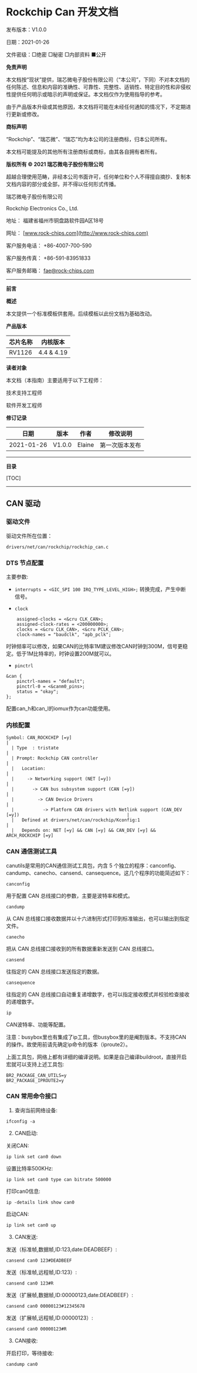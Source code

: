 # Rockchip Can 开发文档

发布版本：V1.0.0

日期：2021-01-26

文件密级：□绝密   □秘密   □内部资料   ■公开

**免责声明**

本文档按“现状”提供，瑞芯微电子股份有限公司（“本公司”，下同）不对本文档的任何陈述、信息和内容的准确性、可靠性、完整性、适销性、特定目的性和非侵权性提供任何明示或暗示的声明或保证。本文档仅作为使用指导的参考。

由于产品版本升级或其他原因，本文档将可能在未经任何通知的情况下，不定期进行更新或修改。

**商标声明**

“Rockchip”、“瑞芯微”、“瑞芯”均为本公司的注册商标，归本公司所有。

本文档可能提及的其他所有注册商标或商标，由其各自拥有者所有。

**版权所有 © 2021 瑞芯微电子股份有限公司**

超越合理使用范畴，非经本公司书面许可，任何单位和个人不得擅自摘抄、复制本文档内容的部分或全部，并不得以任何形式传播。

瑞芯微电子股份有限公司

Rockchip Electronics Co., Ltd.

地址：     福建省福州市铜盘路软件园A区18号

网址：     [www.rock-chips.com](http://www.rock-chips.com)

客户服务电话： +86-4007-700-590

客户服务传真： +86-591-83951833

客户服务邮箱： [fae@rock-chips.com](mailto:fae@rock-chips.com)

---

**前言**

**概述**

本文提供一个标准模板供套用。后续模板以此份文档为基础改动。

**产品版本**

| **芯片名称** | **内核版本** |
| -------- | -------- |
| RV1126   | 4.4 & 4.19      |

**读者对象**

本文档（本指南）主要适用于以下工程师：

技术支持工程师

软件开发工程师

**修订记录**

| **日期**     | **版本** | **作者** | **修改说明**    |
| ---------- | -------- | ------ | --------------      |
| 2021-01-26 | V1.0.0   | Elaine | 第一次版本发布      |

---

**目录**

[TOC]

---

## CAN 驱动

### 驱动文件

驱动文件所在位置：

`drivers/net/can/rockchip/rockchip_can.c`

### DTS 节点配置

主要参数:

- `interrupts = <GIC_SPI 100 IRQ_TYPE_LEVEL_HIGH>;`
  转换完成，产生中断信号。

- `clock`

```
	assigned-clocks = <&cru CLK_CAN>;
	assigned-clock-rates = <200000000>;
	clocks = <&cru CLK_CAN>, <&cru PCLK_CAN>;
	clock-names = "baudclk", "apb_pclk";
```

  时钟频率可以修改，如果CAN的比特率1M建议修改CAN时钟到300M，信号更稳定。低于1M比特率的，时钟设置200M就可以。

- `pinctrl`

```
&can {
	pinctrl-names = "default";
	pinctrl-0 = <&canm0_pins>;
	status = "okay";
};
```

  配置can_h和can_l的iomux作为can功能使用。

### 内核配置

```
Symbol: CAN_ROCKCHIP [=y]                                                                                     |
  | Type  : tristate                                                                                              |
  | Prompt: Rockchip CAN controller                                                                               |
  |   Location:                                                                                                   |
  |     -> Networking support (NET [=y])                                                                          |
  |       -> CAN bus subsystem support (CAN [=y])                                                                 |
  |         -> CAN Device Drivers                                                                                 |
  |           -> Platform CAN drivers with Netlink support (CAN_DEV [=y])                                         |
  |   Defined at drivers/net/can/rockchip/Kconfig:1                                                               |
  |   Depends on: NET [=y] && CAN [=y] && CAN_DEV [=y] && ARCH_ROCKCHIP [=y]
```

### CAN 通信测试工具

canutils是常用的CAN通信测试工具包，内含 5 个独立的程序：canconfig、candump、canecho、cansend、cansequence。这几个程序的功能简述如下：

`canconfig`

用于配置 CAN 总线接口的参数，主要是波特率和模式。

`candump`

从 CAN 总线接口接收数据并以十六进制形式打印到标准输出，也可以输出到指定文件。

`canecho`

把从 CAN 总线接口接收到的所有数据重新发送到 CAN 总线接口。

`cansend`

往指定的 CAN 总线接口发送指定的数据。

`cansequence`

往指定的 CAN 总线接口自动重复递增数字，也可以指定接收模式并校验检查接收的递增数字。

`ip`

CAN波特率、功能等配置。

注意：busybox里也有集成了ip工具，但busybox里的是阉割版本。不支持CAN的操作。故使用前请先确定ip命令的版本（iproute2）。

上面工具包，网络上都有详细的编译说明。如果是自己编译buildroot，直接开启宏就可以支持上述工具包:

```
BR2_PACKAGE_CAN_UTILS=y
BR2_PACKAGE_IPROUTE2=y
```

### CAN 常用命令接口

1. 查询当前网络设备:

`ifconfig -a`

2. CAN启动:

关闭CAN:

`ip link set can0 down`

设置比特率500KHz:

`ip link set can0 type can bitrate 500000`

打印can0信息:

`ip -details link show can0`

启动CAN:

`ip link set can0 up`

3. CAN发送:

发送（标准帧,数据帧,ID:123,date:DEADBEEF）:

`cansend can0 123#DEADBEEF`

发送（标准帧,远程帧,ID:123）:

`cansend can0 123#R`

发送（扩展帧,数据帧,ID:00000123,date:DEADBEEF）:

`cansend can0 00000123#12345678`

发送（扩展帧,远程帧,ID:00000123）:

`cansend can0 00000123#R`

3. CAN接收:

开启打印，等待接收:

`candump can0`
